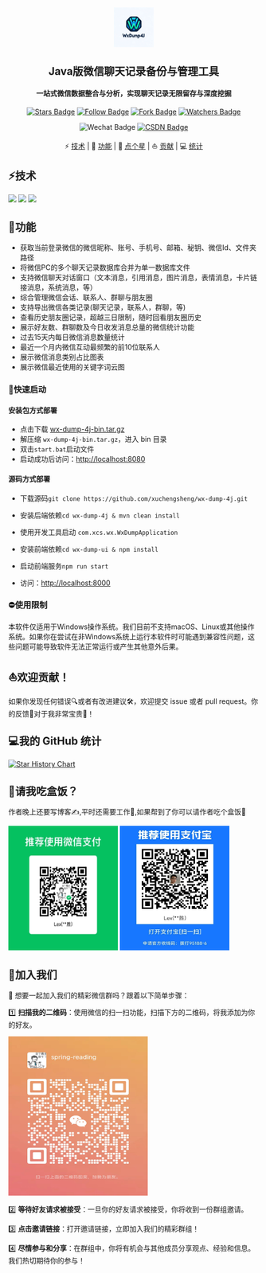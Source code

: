 <div align="center">
    <img alt="logo" src="image/logo.png" style="height: 80px">
</div>
<div align="center">
    <h2>Java版微信聊天记录备份与管理工具</h2>
    <h4>一站式微信数据整合与分析，实现聊天记录无限留存与深度挖掘</h4>
</div>
<p align="center">
    <a href="https://github.com/xuchengsheng/spring-reading/stargazers"><img src="https://img.shields.io/github/stars/xuchengsheng/wx-dump-4j?logo=github&logoColor=%23EF2D5E&label=Stars&labelColor=%23000000&color=%23EF2D5E&cacheSeconds=3600" alt="Stars Badge"/></a>
    <a href="https://github.com/xuchengsheng"><img src="https://img.shields.io/github/followers/xuchengsheng?label=Followers&logo=github&logoColor=%23FC521F&labelColor=%231A2477&color=%23FC521F&cacheSeconds=3600" alt="Follow Badge"></a>
    <a href="https://github.com/xuchengsheng/wx-dump-4j/fork"><img src="https://img.shields.io/github/forks/xuchengsheng/wx-dump-4j?label=Forks&logo=github&logoColor=%23F2BB13&labelColor=%23BE2323&color=%23F2BB13" alt="Fork Badge"></a>
    <a href="https://github.com/xuchengsheng/wx-dump-4j/watchers"><img src="https://img.shields.io/github/watchers/xuchengsheng/wx-dump-4j?label=Watchers&logo=github&logoColor=%23FF4655&labelColor=%234169E1&color=%23FF4655&cacheSeconds=3600" alt="Watchers Badge"></a>
</p>
<p align="center">
    <img src="https://img.shields.io/badge/WeChat-xcs19930428-%2307C160?logo=wechat" alt="Wechat Badge"/>
    <a href="https://blog.csdn.net/duzhuang2399"><img src="https://img.shields.io/badge/dynamic/xml?url=https%3A%2F%2Fblog.csdn.net%2Fduzhuang2399&query=%2F%2F*%5B%40id%3D%22userSkin%22%5D%2Fdiv%5B1%5D%2Fdiv%5B2%5D%2Fdiv%5B1%5D%2Fdiv%2Fdiv%5B2%5D%2Fdiv%5B1%5D%2Fdiv%5B1%5D%2Fdiv%5B2%5D%2Fspan&logo=C&logoColor=red&label=CSDN&color=red&cacheSeconds=3600" alt="CSDN Badge"></a>
</p>
<p align="center">
    ⚡ <a href="#技术">技术</a>
    |
    👋 <a href="#功能">功能</a>
    |
    🙏 <a href="#顺手点个星">点个星</a>
    |
    ⛵ <a href="#欢迎贡献">贡献</a>
    |
    💻 <a href="#我的-github-统计">统计</a>
</p>


## ⚡技术

<div align="left">
    <img src="https://img.shields.io/badge/Java-8%2B-%23437291?logo=openjdk&logoColor=%23437291"/>
    <img src="https://img.shields.io/badge/Spring-5.3.10-%23437291?logo=Spring&logoColor=%236DB33F&color=%236DB33F"/>
    <img src="https://img.shields.io/badge/SpringBoot-2.5.5-%23437291?logo=SpringBoot&logoColor=%236DB33F&color=%236DB33F"/>
</div>

## 👋功能

+ 获取当前登录微信的微信昵称、账号、手机号、邮箱、秘钥、微信Id、文件夹路径
+ 将微信PC的多个聊天记录数据库合并为单一数据库文件
+ 支持微信聊天对话窗口（文本消息，引用消息，图片消息，表情消息，卡片链接消息，系统消息，等）
+ 综合管理微信会话、联系人、群聊与朋友圈
+ 支持导出微信各类记录(聊天记录，联系人，群聊，等)
+ 查看历史朋友圈记录，超越三日限制，随时回看朋友圈历史
+ 展示好友数、群聊数及今日收发消息总量的微信统计功能
+ 过去15天内每日微信消息数量统计
+ 最近一个月内微信互动最频繁的前10位联系人
+ 展示微信消息类别占比图表
+ 展示微信最近使用的关键字词云图

### 🚀快速启动

#### 安装包方式部署

- 点击下载 [wx-dump-4j-bin.tar.gz](https://github.com/xuchengsheng/wx-dump-4j/releases/download/v1.0.0/wx-dump-4j-bin.tar.gz)
- 解压缩 `wx-dump-4j-bin.tar.gz`，进入 bin 目录
- 双击`start.bat`启动文件
- 启动成功后访问：[http://localhost:8080](http://localhost:8080)

#### 源码方式部署

+ 下载源码`git clone https://github.com/xuchengsheng/wx-dump-4j.git`

+ 安装后端依赖`cd wx-dump-4j & mvn clean install`

+ 使用开发工具启动 `com.xcs.wx.WxDumpApplication`

+ 安装前端依赖`cd wx-dump-ui & npm install`
+ 启动前端服务`npm run start`

+ 访问：[http://localhost:8000](http://localhost:8000)

### ⛔️使用限制 

本软件仅适用于Windows操作系统。我们目前不支持macOS、Linux或其他操作系统。如果你在尝试在非Windows系统上运行本软件时可能遇到兼容性问题，这些问题可能导致软件无法正常运行或产生其他意外后果。

## ⛵欢迎贡献！

如果你发现任何错误🔍或者有改进建议🛠️，欢迎提交 issue 或者 pull request。你的反馈📢对于我非常宝贵💎！

## 💻我的 GitHub 统计

[![Star History Chart](https://api.star-history.com/svg?repos=xuchengsheng/wx-dump-4j&type=Date)](https://star-history.com/#xuchengsheng/wx-dump-4j&Date)

## 🍱请我吃盒饭？

作者晚上还要写博客✍️,平时还需要工作💼,如果帮到了你可以请作者吃个盒饭🥡
<div>
<img alt="logo" src="image/WeChatPay.png" style="width: 220px;height: 250px">
<img alt="logo" src="image/Alipay.png" style="width: 220px;height: 250px">
</div>


## 👥加入我们

📢 想要一起加入我们的精彩微信群吗？跟着以下简单步骤：

1️⃣ **扫描我的二维码**：使用微信的扫一扫功能，扫描下方的二维码，将我添加为你的好友。

<div>
<img alt="logo" src="image/wechat.jpg" style="width: 280px;height: 320px">
</div>

2️⃣ **等待好友请求被接受**：一旦你的好友请求被接受，你将收到一份群组邀请。

3️⃣ **点击邀请链接**：打开邀请链接，立即加入我们的精彩群组！

4️⃣ **尽情参与和分享**：在群组中，你将有机会与其他成员分享观点、经验和信息。我们热切期待你的参与！